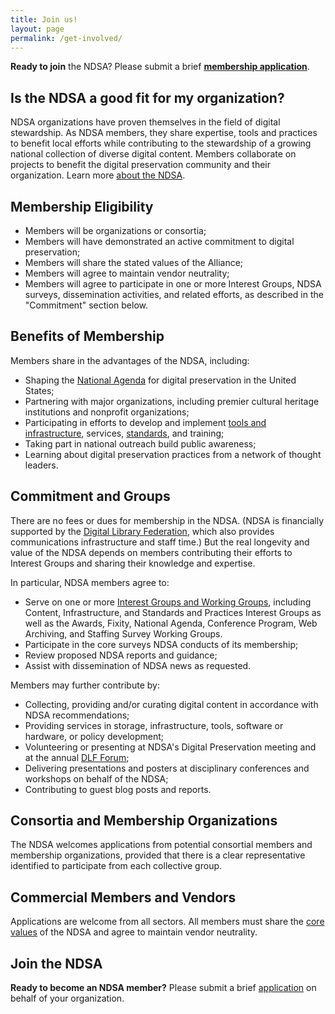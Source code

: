 ```yaml
---
title: Join us!
layout: page
permalink: /get-involved/
---
```


**Ready to join** the NDSA? Please submit a brief **[membership application](https://docs.google.com/forms/d/1hcndPYdqRjcTyaq0dP3uZZzg2nKG35mC6xUZIBl9e_U/viewform)**.


## Is the NDSA a good fit for my organization?
NDSA organizations have proven themselves in the field of digital stewardship. As NDSA members, they share expertise, tools and practices to benefit local efforts while contributing to the stewardship of a growing national collection of diverse digital content. Members collaborate on projects to benefit the digital preservation community and their organization. Learn more [about the NDSA](/about/).

## Membership Eligibility

- Members will be organizations or consortia;
- Members will have demonstrated an active commitment to digital preservation;
- Members will share the stated values of the Alliance;
- Members will agree to maintain vendor neutrality;
- Members will agree to participate in one or more Interest Groups, NDSA surveys, dissemination activities, and related efforts, as described in the "Commitment" section below.

## Benefits of Membership
Members share in the advantages of the NDSA, including:

- Shaping the [National Agenda](/national-agenda/) for digital preservation in the United States;
- Partnering with major organizations, including premier cultural heritage institutions and nonprofit organizations;
- Participating in efforts to develop and implement [tools and infrastructure](/working-groups/infrastructure/), services, [standards](/working-groups/standards-and-practices/), and training;
- Taking part in national outreach build public awareness;
- Learning about digital preservation practices from a network of thought leaders.

## Commitment and Groups
There are no fees or dues for membership in the NDSA. (NDSA is financially supported by the [Digital Library Federation](https://www.diglib.org/), which also provides communications infrastructure and staff time.) But the real longevity and value of the NDSA depends on members contributing their efforts to Interest Groups and sharing their knowledge and expertise.

In particular, NDSA members agree to:

- Serve on one or more [Interest Groups and Working Groups](/working-groups/), including Content, Infrastructure, and Standards and Practices Interest Groups as well as the Awards, Fixity, National Agenda, Conference Program, Web Archiving, and Staffing Survey Working Groups.
- Participate in the core surveys NDSA conducts of its membership;
- Review proposed NDSA reports and guidance;
- Assist with dissemination of NDSA news as requested.

Members may further contribute by:

- Collecting, providing and/or curating digital content in accordance with NDSA recommendations;
- Providing services in storage, infrastructure, tools, software or hardware, or policy development;
- Volunteering or presenting at NDSA's Digital Preservation meeting and at the annual [DLF Forum](https://www.diglib.org/dlf-events/past/);
- Delivering presentations and posters at disciplinary conferences and workshops on behalf of the NDSA;
- Contributing to guest blog posts and reports.

## Consortia and Membership Organizations
The NDSA welcomes applications from potential consortial members and membership organizations, provided that there is a clear representative identified to participate from each collective group.

## Commercial Members and Vendors
Applications are welcome from all sectors. All members must share the [core values](/values/) of the NDSA and agree to maintain vendor neutrality.

## Join the NDSA
**Ready to become an NDSA member?** Please submit a brief [ application](https://docs.google.com/forms/d/1hcndPYdqRjcTyaq0dP3uZZzg2nKG35mC6xUZIBl9e_U/viewform) on behalf of your organization.
